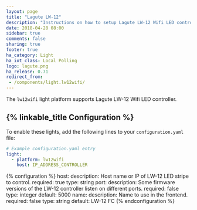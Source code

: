 ```yaml
---
layout: page
title: "Lagute LW-12"
description: "Instructions on how to setup Lagute LW-12 Wifi LED controller within Home Assistant."
date: 2018-04-28 08:00
sidebar: true
comments: false
sharing: true
footer: true
ha_category: Light
ha_iot_class: Local Polling
logo: lagute.png
ha_release: 0.71
redirect_from:
 - /components/light.lw12wifi/
---
```


The `lw12wifi` light platform supports Lagute LW-12 Wifi LED controller.

## {% linkable_title Configuration %}

To enable these lights, add the following lines to your `configuration.yaml` file:

```yaml
# Example configuration.yaml entry
light:
  - platform: lw12wifi
    host: IP_ADDRESS_CONTROLLER
```

{% configuration %}
host:
  description: Host name or IP of LW-12 LED stripe to control.
  required: true
  type: string
port:
  description: Some firmware versions of the LW-12 controller listen on different ports.
  required: false
  type: integer
  default: 5000
name:
  description: Name to use in the frontend.
  required: false
  type: string
  default: LW-12 FC
{% endconfiguration %}

